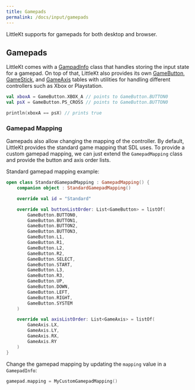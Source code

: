 ```yaml
---
title: Gamepads
permalink: /docs/input/gamepads
---
```


LittleKt supports for gamepads for both desktop and browser.

## Gamepads

LittleKt comes with a [GampadInfo](https://github.com/littlektframework/littlekt/blob/a97f8a04857006d2b74216c138c4b31156ea8433/core/src/commonMain/kotlin/com/littlekt/input/Input.kt#L164) class that handles storing the input state for a gamepad. On top of that, LittleKt also provides its own [GameButton](https://github.com/littlektframework/littlekt/blob/a97f8a04857006d2b74216c138c4b31156ea8433/core/src/commonMain/kotlin/com/littlekt/input/Input.kt#L128), [GameStick](https://github.com/littlektframework/littlekt/blob/a97f8a04857006d2b74216c138c4b31156ea8433/core/src/commonMain/kotlin/com/littlekt/input/Input.kt#L119), and [GameAxis](https://github.com/littlektframework/littlekt/blob/a97f8a04857006d2b74216c138c4b31156ea8433/core/src/commonMain/kotlin/com/littlekt/input/Input.kt#L123) tables with utilities for handling different controllers such as Xbox or Playstation.

```kotlin
val xboxA = GameButton.XBOX_A // points to GameButton.BUTTON0
val psX = GameButton.PS_CROSS // points to GameButton.BUTTON0

println(xboxA == psX) // prints true
```

### Gamepad Mapping

Gamepads also allow changing the mapping of the controller. By default, LittleKt provides the standard game mapping that SDL uses. To provide a custom gamepad mapping, we can just extend the `GamepadMapping` class and provide the button and axis order lists.

Standard gamepad mapping example:

```kotlin
open class StandardGamepadMapping : GamepadMapping() {
    companion object : StandardGamepadMapping()

    override val id = "Standard"

    override val buttonListOrder: List<GameButton> = listOf(
        GameButton.BUTTON0,
        GameButton.BUTTON1,
        GameButton.BUTTON2,
        GameButton.BUTTON3,
        GameButton.L1,
        GameButton.R1,
        GameButton.L2,
        GameButton.R2,
        GameButton.SELECT,
        GameButton.START,
        GameButton.L3,
        GameButton.R3,
        GameButton.UP,
        GameButton.DOWN,
        GameButton.LEFT,
        GameButton.RIGHT,
        GameButton.SYSTEM
    )

    override val axisListOrder: List<GameAxis> = listOf(
        GameAxis.LX,
        GameAxis.LY,
        GameAxis.RX,
        GameAxis.RY
    )
}
```

Change the gamepad mapping by updating the `mapping` value in a `GamepadInfo`:

```kotlin
gamepad.mapping = MyCustomGamepadMapping()
```
